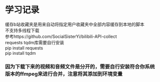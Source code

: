 # 学习记录

缓存b站收藏夹是用来自动将指定用户收藏夹中全部内容缓存到本地的脚本<br>
不支持多线程下载<br>
参考https://github.com/SocialSisterYi/bilibili-API-collect<br>
requests tqdm库需要自行安装<br>
pip install requests<br>
pip install tqdm<br>

### 因为下载下来的视频和音频文件是分开的，需要自行安装符合你系统版本的ffmpeg来进行合并，注意将其添加到环境变量
